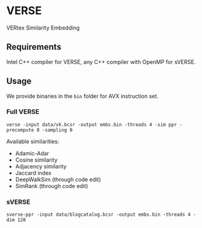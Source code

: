 # VERSE

VERtex Similarity Embedding

## Requirements

Intel C++ compiler for VERSE, any C++ compiler with OpenMP for sVERSE.

## Usage

We provide binaries in the `bin` folder for AVX instruction set.

### Full VERSE

`verse -input data/vk.bcsr -output embs.bin -threads 4 -sim ppr -precompute 0 -sampling 0`

Available similarities:

* Adamic-Adar
* Cosine similarity
* Adjacency similarity
* Jaccard index
* DeepWalkSim (through code edit)
* SimRank (through code edit)

### sVERSE

`sverse-ppr -input data/blogcatalog.bcsr -output embs.bin -threads 4 -dim 128`
